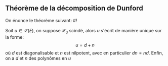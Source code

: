 ## Théorème de la décomposition de Dunford
On énonce le théorème suivant: #!

Soit $u \in \mathcal L(E)$, on suppose $\mathcal X_u$ scindé, alors $u$ s'écrit de manière unique sur la forme: $$u=d+n$$ où $d$ est diagonalisable et $n$ est nilpotent, avec en particulier $dn = nd$. Enfin, on a $d$ et $n$ des polynômes en $u$